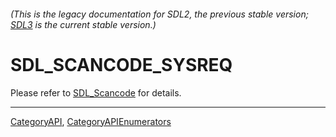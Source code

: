 ###### (This is the legacy documentation for SDL2, the previous stable version; [SDL3](https://wiki.libsdl.org/SDL3/) is the current stable version.)
# SDL_SCANCODE_SYSREQ

Please refer to [SDL_Scancode](SDL_Scancode) for details.

----
[CategoryAPI](CategoryAPI), [CategoryAPIEnumerators](CategoryAPIEnumerators)

